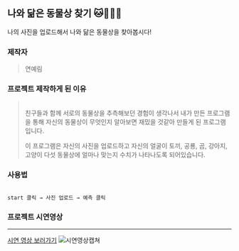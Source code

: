 나와 닮은 동물상 찾기 :cat::rabbit::dog::bear:
----------------------
나의 사진을 업로드해서 나와 닮은 동물상을 찾아봅시다!
### 제작자

> 연예림

### **프로젝트 제작하게 된 이유**
><br/> 친구들과 함께 서로의 동물상을 추측해보던 경험이 생각나서 내가 만든 프로그램을 통해 자신의 동물상이 무엇인지 알아보면 재밌을 것같아 만들게 된 프로그램입니다. 
>
>이 프로그램은 자신의 사진을 업로드하고 자신의 얼굴이 토끼, 공룡, 곰, 강아지, 고양이  다섯 동물상에 얼마나 맞는지 수치가 나타나도록 되어있습니다.



### 사용법

~~~

start 클릭 → 사진 업로드 → 예측 클릭

~~~


### **프로젝트 시연영상**
--------
[시연 영상 보러가기](https://youtu.be/aBGY4WbUFxg)
![시연영상캡쳐](https://user-images.githubusercontent.com/71479345/100492701-1b5c5200-3172-11eb-840a-391579349ea2.png)
